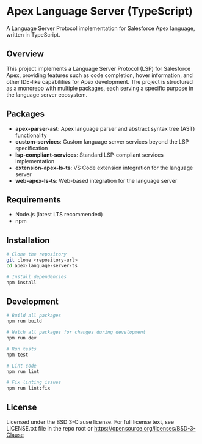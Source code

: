 # Apex Language Server (TypeScript)

A Language Server Protocol implementation for Salesforce Apex language, written in TypeScript.

## Overview

This project implements a Language Server Protocol (LSP) for Salesforce Apex, providing features such as code completion, hover information, and other IDE-like capabilities for Apex development. The project is structured as a monorepo with multiple packages, each serving a specific purpose in the language server ecosystem.

## Packages

- **apex-parser-ast**: Apex language parser and abstract syntax tree (AST) functionality
- **custom-services**: Custom language server services beyond the LSP specification
- **lsp-compliant-services**: Standard LSP-compliant services implementation
- **extension-apex-ls-ts**: VS Code extension integration for the language server
- **web-apex-ls-ts**: Web-based integration for the language server

## Requirements

- Node.js (latest LTS recommended)
- npm

## Installation

```bash
# Clone the repository
git clone <repository-url>
cd apex-language-server-ts

# Install dependencies
npm install
```

## Development

```bash
# Build all packages
npm run build

# Watch all packages for changes during development
npm run dev

# Run tests
npm test

# Lint code
npm run lint

# Fix linting issues
npm run lint:fix
```

## License

Licensed under the BSD 3-Clause license.
For full license text, see LICENSE.txt file in the repo root or https://opensource.org/licenses/BSD-3-Clause
